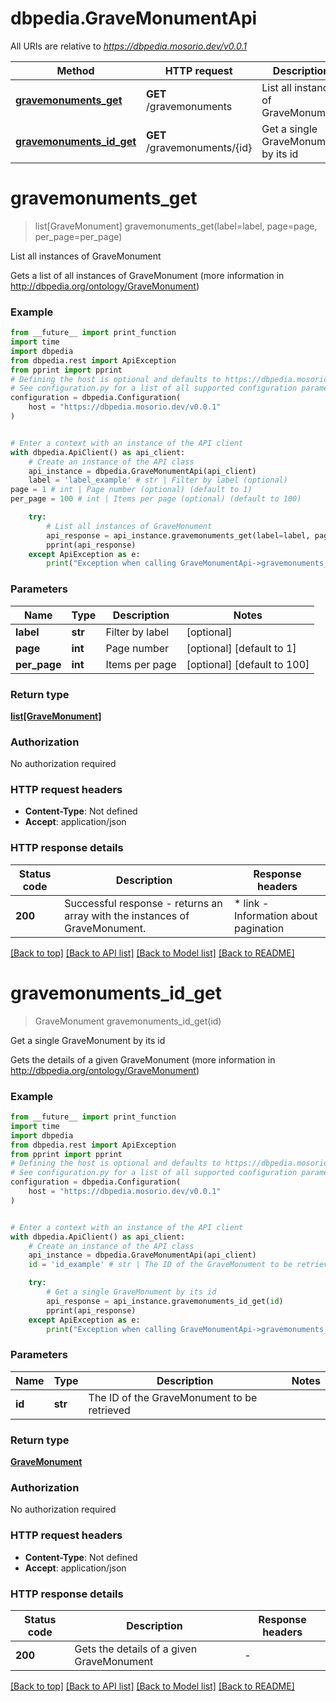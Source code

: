 # dbpedia.GraveMonumentApi

All URIs are relative to *https://dbpedia.mosorio.dev/v0.0.1*

Method | HTTP request | Description
------------- | ------------- | -------------
[**gravemonuments_get**](GraveMonumentApi.md#gravemonuments_get) | **GET** /gravemonuments | List all instances of GraveMonument
[**gravemonuments_id_get**](GraveMonumentApi.md#gravemonuments_id_get) | **GET** /gravemonuments/{id} | Get a single GraveMonument by its id


# **gravemonuments_get**
> list[GraveMonument] gravemonuments_get(label=label, page=page, per_page=per_page)

List all instances of GraveMonument

Gets a list of all instances of GraveMonument (more information in http://dbpedia.org/ontology/GraveMonument)

### Example

```python
from __future__ import print_function
import time
import dbpedia
from dbpedia.rest import ApiException
from pprint import pprint
# Defining the host is optional and defaults to https://dbpedia.mosorio.dev/v0.0.1
# See configuration.py for a list of all supported configuration parameters.
configuration = dbpedia.Configuration(
    host = "https://dbpedia.mosorio.dev/v0.0.1"
)


# Enter a context with an instance of the API client
with dbpedia.ApiClient() as api_client:
    # Create an instance of the API class
    api_instance = dbpedia.GraveMonumentApi(api_client)
    label = 'label_example' # str | Filter by label (optional)
page = 1 # int | Page number (optional) (default to 1)
per_page = 100 # int | Items per page (optional) (default to 100)

    try:
        # List all instances of GraveMonument
        api_response = api_instance.gravemonuments_get(label=label, page=page, per_page=per_page)
        pprint(api_response)
    except ApiException as e:
        print("Exception when calling GraveMonumentApi->gravemonuments_get: %s\n" % e)
```

### Parameters

Name | Type | Description  | Notes
------------- | ------------- | ------------- | -------------
 **label** | **str**| Filter by label | [optional] 
 **page** | **int**| Page number | [optional] [default to 1]
 **per_page** | **int**| Items per page | [optional] [default to 100]

### Return type

[**list[GraveMonument]**](GraveMonument.md)

### Authorization

No authorization required

### HTTP request headers

 - **Content-Type**: Not defined
 - **Accept**: application/json

### HTTP response details
| Status code | Description | Response headers |
|-------------|-------------|------------------|
**200** | Successful response - returns an array with the instances of GraveMonument. |  * link - Information about pagination <br>  |

[[Back to top]](#) [[Back to API list]](../README.md#documentation-for-api-endpoints) [[Back to Model list]](../README.md#documentation-for-models) [[Back to README]](../README.md)

# **gravemonuments_id_get**
> GraveMonument gravemonuments_id_get(id)

Get a single GraveMonument by its id

Gets the details of a given GraveMonument (more information in http://dbpedia.org/ontology/GraveMonument)

### Example

```python
from __future__ import print_function
import time
import dbpedia
from dbpedia.rest import ApiException
from pprint import pprint
# Defining the host is optional and defaults to https://dbpedia.mosorio.dev/v0.0.1
# See configuration.py for a list of all supported configuration parameters.
configuration = dbpedia.Configuration(
    host = "https://dbpedia.mosorio.dev/v0.0.1"
)


# Enter a context with an instance of the API client
with dbpedia.ApiClient() as api_client:
    # Create an instance of the API class
    api_instance = dbpedia.GraveMonumentApi(api_client)
    id = 'id_example' # str | The ID of the GraveMonument to be retrieved

    try:
        # Get a single GraveMonument by its id
        api_response = api_instance.gravemonuments_id_get(id)
        pprint(api_response)
    except ApiException as e:
        print("Exception when calling GraveMonumentApi->gravemonuments_id_get: %s\n" % e)
```

### Parameters

Name | Type | Description  | Notes
------------- | ------------- | ------------- | -------------
 **id** | **str**| The ID of the GraveMonument to be retrieved | 

### Return type

[**GraveMonument**](GraveMonument.md)

### Authorization

No authorization required

### HTTP request headers

 - **Content-Type**: Not defined
 - **Accept**: application/json

### HTTP response details
| Status code | Description | Response headers |
|-------------|-------------|------------------|
**200** | Gets the details of a given GraveMonument |  -  |

[[Back to top]](#) [[Back to API list]](../README.md#documentation-for-api-endpoints) [[Back to Model list]](../README.md#documentation-for-models) [[Back to README]](../README.md)

